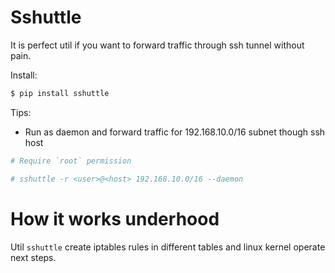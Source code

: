 # Sshuttle

It is perfect util if you want to forward traffic through ssh tunnel without pain.

Install:

```bash
$ pip install sshuttle
```

Tips:

* Run as daemon and forward traffic for 192.168.10.0/16 subnet though ssh host

```bash
# Require `root` permission

# sshuttle -r <user>@<host> 192.168.10.0/16 --daemon
```

# How it works underhood

Util `sshuttle` create iptables rules in different tables and linux kernel operate next steps.
